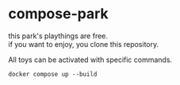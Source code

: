 # compose-park
this park's playthings are free.  
if you want to enjoy, you clone this repository.

All toys can be activated with specific commands.

    docker compose up --build

